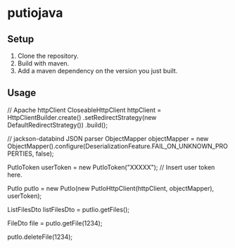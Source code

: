 # putiojava

## Setup

1. Clone the repository.
2. Build with maven.
3. Add a maven dependency on the version you just built.

## Usage

// Apache httpClient
CloseableHttpClient httpClient = HttpClientBuilder.create()
               .setRedirectStrategy(new DefaultRedirectStrategy())
               .build();


// jackson-databind JSON parser
ObjectMapper objectMapper = new ObjectMapper().configure(DeserializationFeature.FAIL_ON_UNKNOWN_PROPERTIES, false);



PutIoToken userToken = new PutIoToken("XXXXX"); // Insert user token here.


PutIo putIo = new PutIo(new PutIoHttpClient(httpClient, objectMapper), userToken);


ListFilesDto listFilesDto = putIio.getFiles();

FileDto file = putIo.getFile(1234);

putIo.deleteFile(1234);

